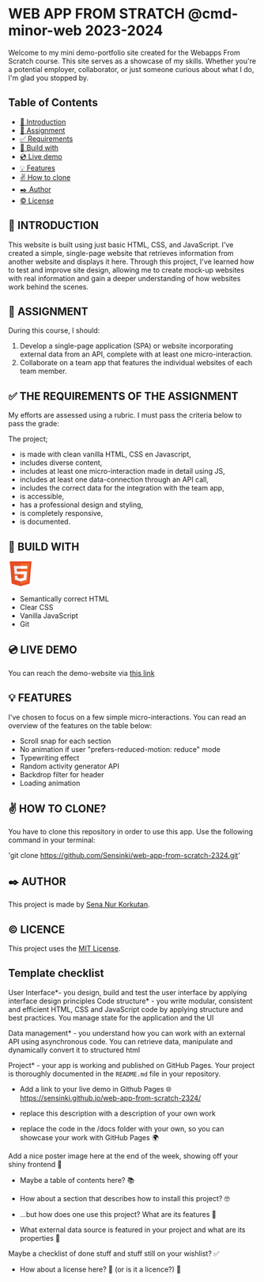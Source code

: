 # WEB APP FROM STRATCH @cmd-minor-web 2023-2024

Welcome to my mini demo-portfolio site created for the Webapps From Scratch course. This site serves as a showcase of my skills. Whether you're a potential employer, collaborator, or just someone curious about what I do, I'm glad you stopped by.

## Table of Contents

- [:wrench: Introduction](#wrench-introduction)
- [:page_with_curl: Assignment](#page_with_curl-assignment)
- [:white_check_mark: Requirements](#white_check_mark-the-requirements-of-the-assignment)
- [:hammer: Build with](#hammer-build-with)
- [:cd: Live demo](#cd-live-demo)
- [:bulb: Features](#bulb-features)
- [:v: How to clone](#v-how-to-clone)
- [:black_nib: Author](#black_nib-author)
- [:copyright: License](#copyright-licence)

## :wrench: INTRODUCTION

This website is built using just basic HTML, CSS, and JavaScript. I've created a simple, single-page website that retrieves information from another website and displays it here. Through this project, I've learned how to test and improve site design, allowing me to create mock-up websites with real information and gain a deeper understanding of how websites work behind the scenes.

## :page_with_curl: ASSIGNMENT

During this course, I should:

1. Develop a single-page application (SPA) or website incorporating external data from an API, complete with at least one micro-interaction.
2. Collaborate on a team app that features the individual websites of each team member.

## :white_check_mark: THE REQUIREMENTS OF THE ASSIGNMENT

My efforts are assessed using a rubric. I must pass the criteria below to pass the grade:

The project;

- is made with clean vanilla HTML, CSS en Javascript,
- includes diverse content,
- includes at least one micro-interaction made in detail using JS,
- includes at least one data-connection through an API call,
- includes the correct data for the integration with the team app,
- is accessible,
- has a professional design and styling,
- is completely responsive,
- is documented.

## :hammer: BUILD WITH

<img src="./docs/assets/images/html.png" width="50px" height="50px">

- Semantically correct HTML
- Clear CSS
- Vanilla JavaScript
- Git

## :cd: LIVE DEMO

You can reach the demo-website via [this link](https://sensinki.github.io/web-app-from-scratch-2324/)

## :bulb: FEATURES

I've chosen to focus on a few simple micro-interactions. You can read an overview of the features on the table below:

- Scroll snap for each section
- No animation if user "prefers-reduced-motion: reduce" mode
- Typewriting effect
- Random activity generator API
- Backdrop filter for header
- Loading animation

## :v: HOW TO CLONE?

You have to clone this repository in order to use this app. Use the following command in your terminal:

'git clone <https://github.com/Sensinki/web-app-from-scratch-2324.git>'

## :black_nib: AUTHOR

This project is made by [Sena Nur Korkutan](https://github.com/Sensinki).

## :copyright: LICENCE

This project uses the [MIT License](https://github.com/Sensinki/web-app-from-scratch-2324?tab=MIT-1-ov-file).

## Template checklist

User Interface*- you design, build and test the user interface by applying interface design principles
Code structure* - you write modular, consistent and efficient HTML, CSS and JavaScript code by applying structure and best practices. You manage state for the application and the UI

Data management* - you understand how you can work with an external API using asynchronous code. You can retrieve data, manipulate and dynamically convert it to structured html

Project* - your app is working and published on GitHub Pages. Your project is thoroughly documented in the `README.md` file in your repository.

- Add a link to your live demo in Github Pages 🌐
<https://sensinki.github.io/web-app-from-scratch-2324/>

- replace this description with a description of your own work

- replace the code in the /docs folder with your own, so you can showcase your work with GitHub Pages 🌍

Add a nice poster image here at the end of the week, showing off your shiny frontend 📸

- Maybe a table of contents here? 📚

- How about a section that describes how to install this project? 🤓

- ...but how does one use this project? What are its features 🤔

- What external data source is featured in your project and what are its properties 🌠

Maybe a checklist of done stuff and stuff still on your wishlist? ✅

- How about a license here? 📜 (or is it a licence?) 🤷
